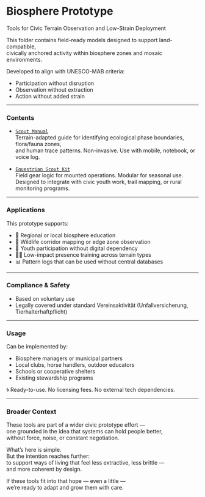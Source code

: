 # Biosphere Prototype  
Tools for Civic Terrain Observation and Low-Strain Deployment

This folder contains field-ready models designed to support land-compatible,  
civically anchored activity within biosphere zones and mosaic environments.

Developed to align with UNESCO-MAB criteria:  
- Participation without disruption  
- Observation without extraction  
- Action without added strain

---

### Contents

- [`Scout Manual`](./scout-manual.md)  
  Terrain-adapted guide for identifying ecological phase boundaries, flora/fauna zones,  
  and human trace patterns. Non-invasive. Use with mobile, notebook, or voice log.

- [`Equestrian Scout Kit`](./equestrian-scout-kit.md)  
  Field gear logic for mounted operations. Modular for seasonal use.  
  Designed to integrate with civic youth work, trail mapping, or rural monitoring programs.

---

### Applications

This prototype supports:

- 📍 Regional or local biosphere education  
- 🐾 Wildlife corridor mapping or edge zone observation  
- 🧭 Youth participation without digital dependency  
- 🚶‍♀️ Low-impact presence training across terrain types  
- 📊 Pattern logs that can be used without central databases

---

### Compliance & Safety

- Based on voluntary use  
- Legally covered under standard Vereinsaktivität (Unfallversicherung, Tierhalterhaftpflicht)  

---

### Usage

Can be implemented by:
- Biosphere managers or municipal partners  
- Local clubs, horse handlers, outdoor educators  
- Schools or cooperative shelters  
- Existing stewardship programs

🌀 Ready-to-use. No licensing fees. No external tech dependencies.

---

### Broader Context

These tools are part of a wider civic prototype effort —  
one grounded in the idea that systems can hold people better,  
without force, noise, or constant negotiation.

What’s here is simple.  
But the intention reaches further:  
to support ways of living that feel less extractive, less brittle —  
and more coherent by design.

If these tools fit into that hope — even a little —  
we’re ready to adapt and grow them with care.
